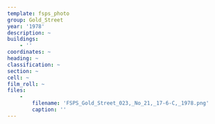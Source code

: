 ```yaml
---
template: fsps_photo
group: Gold_Street
year: '1978'
description: ~
buildings:
    - ''
coordinates: ~
heading: ~
classification: ~
section: ~
cell: ~
film_roll: ~
files:
    -
        filename: 'FSPS_Gold_Street_023,_No_21,_17-6-C,_1978.png'
        caption: ''
---
```

